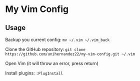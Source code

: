 # My Vim Config

## Usage
Backup you current config:
`mv ~/.vim ~/.vim_back`

Clone the GitHub repository:
`git clone https://github.com/unihernandez22/my-vim-config.git ~/.vim`

Open Vim (it will throw an error, press return)

Install plugins:
`:PlugInstall`
